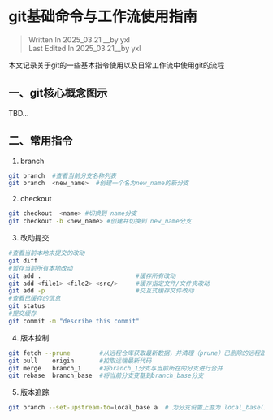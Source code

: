 # git基础命令与工作流使用指南

> Written  In 2025_03.21 __by yxl   
> Last Edited In 2025_03.21__by yxl

本文记录关于git的一些基本指令使用以及日常工作流中使用git的流程

## 一、git核心概念图示

TBD...

## 二、常用指令


1. branch

```bash
git branch  #查看当前分支名称列表
git branch  <new_name>  #创建一个名为new_name的新分支
```


2. checkout

```bash
git checkout  <name> #切换到 name分支
git checkout -b <new_name> #创建并切换到 new_name分支
```

3. 改动提交

```bash
#查看当前本地未提交的改动
git diff 
#暂存当前所有本地改动
git add .                          #缓存所有改动
git add <file1> <file2> <src/>     #缓存指定文件/文件夹改动
git add -p                         #交互式缓存文件改动
#查看已缓存的信息
git status 
#提交缓存
git commit -m "describe this commit"
```

4. 版本控制

```bash
git fetch --prune        #从远程仓库获取最新数据，并清理（prune）已删除的远程跟踪分支
git pull    origin       #拉取远端最新代码
git merge   branch_1     #将branch_1分支与当前所在的分支进行合并
git rebase  branch_base  #将当前分支变基到branch_base分支
``` 

5. 版本追踪

```bash
git branch --set-upstream-to=local_base a  # 为分支设置上游为 local_base(用于快捷变基)
```
